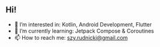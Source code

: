 ## Hi!
- 👀 I’m interested in: Kotlin, Android Development, Flutter
- 🌱 I’m currently learning: Jetpack Compose & Coroutines
- 📫 How to reach me: szy.rudnicki@gmail.com
